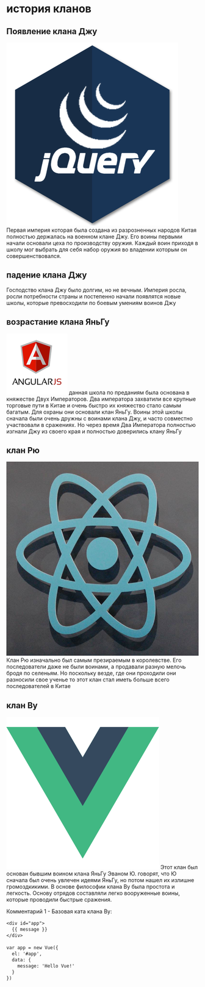 # история кланов

## Появление клана Джу
<img src="ju.png" alt="ju clan logo">
Первая империя которая была создана из разрозненных народов Китая полностью держалась на военном клане Джу. Его воины первыми начали основали цеха по производству оружия. Каждый воин приходя в школу мог выбрать для себя набор оружия во владении которым он совершенствовался.

## падение клана Джу
Господство клана Джу было долгим, но не вечным. Империя росла, росли потребности страны и постепенно начали появлятся новые школы, которые превосходили по боевым умениям воинов Джу

## возрастание клана ЯньГу
<img src="yangu.png" alt="yangu clan logo">
данная школа по преданиям была основана в княжестве Двух Императоров. Два императора захватили все крупные торговые пути в Китае и очень быстро их княжество стало самым багатым. Для охраны они основали клан ЯньГу.  Воины этой школы сначала были очень дружны с воинами клана Джу, и часто совместно участвовали в сражениях. Но через время Два Императора полностью изгнали Джу из своего края и полностью доверились клану ЯньГу

## клан Рю
<img src="ryu.jpg" alt="ryu clan logo">
Клан Рю изначально был самым презираемым в королевстве. Его последователи даже не были воинами, а продавали разную мелочь бродя по селеньям. Но поскольку везде, где они проходили они разносили свое ученье то этот клан стал иметь больше всего последователей в Китае

## клан Ву
<img src="vue.png" alt="vue clan logo">
Этот клан был основан бывшим воином клана ЯньГу Эваном Ю. говорят, что Ю сначала был очень увлечен идеями ЯньГу, но потом нашел их излишне громоздкикими. В основе философии клана Ву была простота и легкость. Основу отрядов составляли легко вооруженные воины, которые проводили быстрые сражения.

Комментарий 1 - Базовая ката клана Ву:

    <div id="app">
      {{ message }}
    </div>
    
    var app = new Vue({
      el: '#app',
      data: {
        message: 'Hello Vue!'
      }
    })

